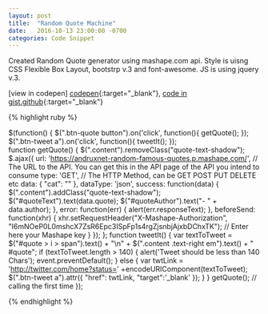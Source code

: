 ```yaml
---
layout: post
title:  "Random Quote Machine"
date:   2016-10-13 23:00:00 -0700
categories: Code Snippet
---
```


Created Random Quote generator using mashape.com api. Style is uisng CSS Flexible Box Layout, bootstrp v.3 and font-awesome. JS is using jquery v.3.

[view in codepen] [codepen]{:target="_blank"}, 
[code in gist.github][gist]{:target="_blank"}

{% highlight ruby %}

 $(function() {
    $(".btn-quote button").on('click', function(){
      getQuote();
    });
    $(".btn-tweet a").on('click', function(){
      tweetIt();
    });    
    function getQuote() {
        $(".content").removeClass("quote-text-shadow");
        $.ajax({
          url: 'https://andruxnet-random-famous-quotes.p.mashape.com/', // The URL to the API. You can get this in the API page of the API you intend to consume
          type: 'GET', // The HTTP Method, can be GET POST PUT DELETE etc
          data: {
            "cat": ""
          },
          dataType: 'json',
          success: function(data) {
            $(".content").addClass("quote-text-shadow");
            $("#quoteText").text(data.quote);
            $("#quoteAuthor").text("- " + data.author);
          },
          error: function(err) {
            alert(err.responseText);
          },
          beforeSend: function(xhr) {
            xhr.setRequestHeader("X-Mashape-Authorization", "I6mNOeP0L0mshcX7ZsR6Epc3ISpFp1s4rgZjsnbjAjxbDChxTK"); // Enter here your Mashape key
          }
        });
    };
    function tweetIt() {
      var textToTweet = $("#quote > i > span").text() + "\n" + $(".content .text-right em").text() + " #quote";
       if (textToTweet.length > 140) {
        alert('Tweet should be less than 140 Chars');
        event.preventDefault();
       } else {
        var twtLink = 'http://twitter.com/home?status=' +encodeURIComponent(textToTweet);
        $(".btn-tweet a").attr({
          "href": twtLink,
          "target":'_blank'
        });
       }
    }
    getQuote(); // calling the first time
  });

{% endhighlight %}

[gist]: https://gist.github.com/alirokni/5cb2d061980b2666a5d6c884a03bbfce
[codepen]: https://s.codepen.io/rokni/debug/zKjbdo
